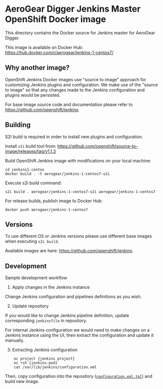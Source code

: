 # AeroGear Digger Jenkins Master OpenShift Docker image

This directory contains the Docker source for Jenkins master for AeroGear Digger.

This image is available on Docker Hub: <https://hub.docker.com/r/aerogear/jenkins-1-centos7/>

## Why another image?

OpenShift Jenkins Docker images use "source to image" approach for customizing Jenkins plugins and configuration.
We make use of the "source to image" so that any changes made to the Jenkins configuration and plugins would be persisted.

For base image source code and documentation please refer to <https://github.com/openshift/jenkins>.

## Building

S2I build is required in order to install new plugins and configuration.

Install `s2i` build tool from: <https://github.com/openshift/source-to-image/releases/tag/v1.1.3>

Build OpenShift Jenkins image with modifications on your local machine:

    cd jenkins1-centos
    docker build . -t aerogear/jenkins-1-centos7-s2i

Execute s2i build command:

    s2i build . aerogear/jenkins-1-centos7-s2i aerogear/jenkins-1-centos7

For release builds, publish image to Docker Hub:

    docker push aerogear/jenkins-1-centos7

## Versions

To use different OS or Jenkins versions please use different base images when executing `s2i build`.

Available images are here: <https://github.com/openshift/jenkins>.

## Development

Sample development workflow

1. Apply changes in the Jenkins instance

Change Jenkins configuration and pipelines definitions as you wish.

2. Update repository

If you would like to change Jenkins pipeline definition, update corresponding `jenkinsfile` in repository.

For internal Jenkins configuration we would need to make changes on a Jenkins instance using the UI,
then extract the configuration and update it manually.

3. Extracting Jenkins configuration

```
    oc project {jenkins project}
    oc rsh {jenkins-pod}
    cat /var/lib/jenkins/configuration.xml
```

Then, copy configuration into the repository ([`configuration.xml.tpl`](./configuration/configuration.xml.tpl)) and build new image.